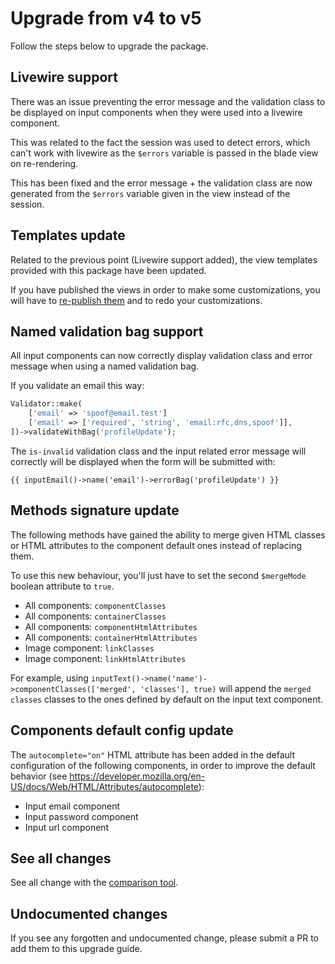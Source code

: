 # Upgrade from v4 to v5

Follow the steps below to upgrade the package.

## Livewire support

There was an issue preventing the error message and the validation class to be displayed on input components when they were used into a livewire component.

This was related to the fact the session was used to detect errors, which can't work with livewire as the `$errors` variable is passed in the blade view on re-rendering.

This has been fixed and the error message + the validation class are now generated from the `$errors` variable given in the view instead of the session.

## Templates update

Related to the previous point (Livewire support added), the view templates provided with this package have been updated.

If you have published the views in order to make some customizations, you will have to [re-publish them](../../README.md#templates) and to redo your customizations.

## Named validation bag support

All input components can now correctly display validation class and error message when using a named validation bag.

If you validate an email this way:

```php
Validator::make(
    ['email' => 'spoof@email.test']
    ['email' => ['required', 'string', 'email:rfc,dns,spoof']],
])->validateWithBag('profileUpdate');
```

The `is-invalid` validation class and the input related error message will correctly will be displayed when the form will be submitted with:

```blade
{{ inputEmail()->name('email')->errorBag('profileUpdate') }}
```

## Methods signature update

The following methods have gained the ability to merge given HTML classes or HTML attributes to the component default ones instead of replacing them.

To use this new behaviour, you'll just have to set the second `$mergeMode` boolean attribute to `true`.

* All components: `componentClasses`
* All components: `containerClasses`
* All components: `componentHtmlAttributes`
* All components: `containerHtmlAttributes`
* Image component: `linkClasses`
* Image component: `linkHtmlAttributes`

For example, using `inputText()->name('name')->componentClasses(['merged', 'classes'], true)` will append the `merged classes` classes to the ones defined by default on the input text component.

## Components default config update

The `autocomplete="on"` HTML attribute has been added in the default configuration of the following components, in order to improve the default behavior (see https://developer.mozilla.org/en-US/docs/Web/HTML/Attributes/autocomplete):

* Input email component
* Input password component
* Input url component

## See all changes

See all change with the [comparison tool](https://github.com/Okipa/laravel-bootstrap-components/compare/4.0.0...5.0.0).

## Undocumented changes

If you see any forgotten and undocumented change, please submit a PR to add them to this upgrade guide.
